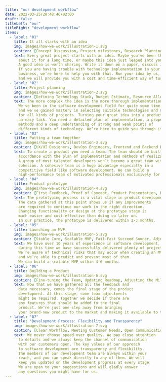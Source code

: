 ```yaml
---
title: "our development workflow"
date: 2022-03-25T20:48:46+02:00
draft: false
titleLeft: "our"
titleRight: "development workflow"
items:
  - label: "01"
    title: It all starts with an idea
    img: images/how-we-work/illustration-1.svg
    caption: [Concept Discussion, Project milestones, Research Planning, Next steps]
    text: Every great project starts with an idea. Maybe you’ve been thinking 
      about it for a long time, or maybe this idea just leaped into your mind.  
      A good idea is worth sharing. Write it down on a paper, discuss it with your staff. 
      If you are having trouble with technology implementation in your 
      business, we’re here to help you with that. Run your idea by us, 
      and we will provide you with a cost and time-efficient way of turning it into a successful product.
  - label: "02"
    title: Project planning
    img: images/how-we-work/illustration-2.svg
    caption: [Defining Technology Stack, Budget Estimate, Resource Allocation, ETA for MVP]
    text: The more complex the idea is the more thorough implementation it requires. 
      We've been in the software development field for quite some time now, 
      and we've gained mastery in selecting suitable technologies and methods 
      for all kinds of projects. Turning your great idea into a product is not 
      an easy task. You need a detailed plan of implementation, a proper set of 
      methods and a deep understanding of strong and weak points of 
      different kinds of technology. We’re here to guide you through it all.
  - label: "03"
    title: Putting a team together
    img: images/how-we-work/illustration-3.svg
    caption: [UX/UI Designers, DevOps Engineers, Frontend and Backend Devs, Quality Assurance Engineers]
    text: To create a product you need a team. The team should be built in 
      accordance with the plan of implementation and methods of realization. 
      A group of most talented developers won’t become a great team without 
      cohesion. A cohesive team is a huge advantage especially in a 
      competitive field like software development. We can build a 
      high-performance team of motivated professionals exclusively for your product.
  - label: "04"
    title: Product prototype
    img: images/how-we-work/illustration-4.svg
    caption: [First Feedback, Proof of Concept, Product Presentation, Broad Perspective]
    text: The prototyping process is a vital stage in product development. 
      The data gathered at this point shows us if any improvements 
      are required to continue our work in the right direction. 
      Changing functionality or design at the prototype stage is 
      much easier and cost-effective than doing so later on. 
      In our practice, the prototype is delivered within 2-3 months.
  - label: "05"
    title: Launching an MVP
    img: images/how-we-work/illustration-5.svg
    caption: [Stable Core, Scalable MVP, Fail-Fast Succeed Sooner, Adjusting the goals]
    text: We have over 10 years of experience in software development, 
      during this time we have successfully delivered plenty of projects. 
      We’re aware of technical risks that may occur when creating an MVP, 
      and we’re able to predict and prevent most of them. 
      We can build a scalable MVP within 4-6 months.
  - label: "06"
    title: Building a Product
    img: images/how-we-work/illustration-6.svg
    caption: [Fine-tuning the Team, Updating Roadmap, Adjusting the Milestones, Product Development]
    text: Now that we have gathered all the feedback and 
      data necessary, comes the final stage of the product 
      development. At this stage, some team adjustments 
      might be required. Together we decide if there are 
      any features that should be added to the final 
      product. We’re just one step away from bringing 
      your brand-new product to the market and making it available to the customers.
  - label: "07"
    title: "Development Process: Flexibility and Transparency"
    img: images/how-we-work/illustration-7.svg
    caption: [Clear Workflow, Meeting Customer Needs, Open Communication, Team Availability]
    text: We never choose speed over quality. We pay close attention 
      to details and we always keep the channel of communication 
      with our customers open. The key values of our approach 
      to software development are transparency and flexibility. 
      The members of our development team are always within your 
      reach, and you can speak directly to any of them. We will 
      keep you updated on the development progress at every stage. 
      We are open to your suggestions and will gladly answer 
      any questions you might have for us.
---
```


